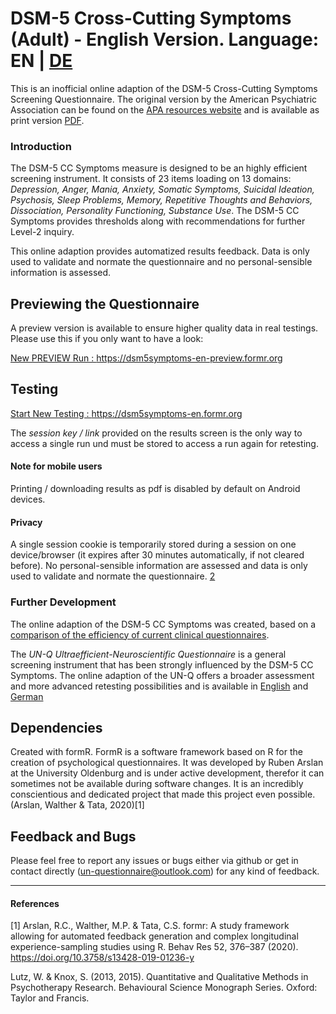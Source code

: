 



# DSM-5 Cross-Cutting Symptoms (Adult) - English Version. Language: EN | [DE](https://github.com/UN-Questionnaire/DSM-5-Crosscutting-Symptoms-de)

This is an inofficial online adaption of the DSM-5 Cross-Cutting Symptoms Screening Questionnaire. 
The original version by the American Psychiatric Association can be found on the [APA resources website](https://www.psychiatry.org/psychiatrists/practice/dsm/educational-resources/assessment-measures) and is available as print version [PDF](https://www.psychiatry.org/File%20Library/Psychiatrists/Practice/DSM/APA_DSM5_Level-1-Measure-Adult.pdf).
### Introduction

The DSM-5 CC Symptoms measure is designed to be an highly efficient screening instrument. It consists of 23 items loading on 13 domains: *Depression, Anger, Mania, Anxiety, Somatic Symptoms, Suicidal Ideation, Psychosis, Sleep Problems, Memory, Repetitive Thoughts and Behaviors, Dissociation, Personality Functioning, Substance Use*. The DSM-5 CC Symptoms provides thresholds along with recommendations for further Level-2 inquiry. 



This online adaption provides automatized results feedback. Data is only used to validate and normate the questionnaire and no personal-sensible information is assessed. 

## Previewing the Questionnaire
A preview version is available to ensure higher quality data in real testings. Please use this if you only want to have a look:


 [New PREVIEW Run : ](https://dsm5-symptoms-en-preview.formr.org) https://dsm5symptoms-en-preview.formr.org 


## Testing







[Start New Testing : ](https://dsm5-symptoms-en.formr.org) https://dsm5symptoms-en.formr.org







      	

	
     
     

The *session key / link* provided on the results screen is the only way to access a single run und must be stored to access a run again for retesting. 
#### Note for mobile users 
Printing / downloading results as pdf is disabled by default on Android devices.
 
 
####  Privacy
 A single session cookie is temporarily stored during a session on one device/browser (it expires after 30 minutes automatically, if not cleared before). 
No personal-sensible information are assessed and data is only used to validate and normate the questionnaire. [2](./privacy-note)
	

### Further Development


The online adaption of the DSM-5 CC Symptoms was created, based on a [comparison of the efficiency of current clinical questionnaires](https://github.com/UN-Questionnaire/Comparison-of-Psychological-Clinical-Instruments). 

The *UN-Q  Ultraefficient-Neuroscientific Questionnaire* is a general screening instrument that has been strongly influenced by the DSM-5 CC Symptoms. The online adaption of the UN-Q offers a broader assessment and more advanced retesting possibilities and is available in [English](https://github.com/UN-Questionnaire/UN-Questionnaire-en) and [German](https://github.com/UN-Questionnaire/UN-Questionnaire-de)




## Dependencies

Created with formR. FormR is a software framework based on R for the creation of psychological questionnaires. It was developed by Ruben Arslan at the University Oldenburg and is under active development, therefor it can sometimes not be available during software changes. It is an incredibly conscientious and dedicated project that made this project even possible. (Arslan, Walther & Tata, 2020)[1]





## Feedback and Bugs

Please feel free to report any issues or bugs either via github or get in contact directly (un-questionnaire@outlook.com) for any kind of feedback.

----
#### References
[1] Arslan, R.C., Walther, M.P. & Tata, C.S. formr: A study framework allowing for automated feedback generation and complex longitudinal experience-sampling studies using R. Behav Res 52, 376–387 (2020). https://doi.org/10.3758/s13428-019-01236-y


Lutz, W. & Knox, S. (2013, 2015). Quantitative and Qualitative Methods in Psychotherapy Research. Behavioural Science Monograph Series. Oxford: Taylor and Francis.


